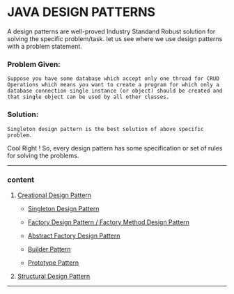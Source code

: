 # JAVA DESIGN PATTERNS

A design patterns are well-proved Industry Standand Robust solution for solving the specific problem/task. let us see where we use design patterns with a problem statement. 

### Problem Given:

```Suppose you have some database which accept only one thread for CRUD Operations which means you want to create a program for which only a database connection single instance (or object) should be created and that single object can be used by all other classes.```

### Solution:

```Singleton design pattern is the best solution of above specific problem.```

 Cool Right ! So, every design pattern has some specification or set of rules for solving the problems.

----
### content 


1. [Creational Design Pattern ](/Java-Design-Patterns/01-Creational-Design-Patterns/)

    * [Singleton Design Pattern ](/Java-Design-Patterns/01-Creational-Design-Patterns/01-Singleton-Pattern/)

    * [Factory Design Pattern / Factory Method Design Pattern ](/Java-Design-Patterns/01-Creational-Design-Patterns/02-Factory-Pattern/)

    * [Abstract Factory Design Pattern](/Java-Design-Patterns/01-Creational-Design-Patterns/03-Abstract-Factory-Pattern/)

    * [Builder Pattern](/Java-Design-Patterns/01-Creational-Design-Patterns/04-Builder-Pattern/)

    * [Prototype Pattern](/Java-Design-Patterns/01-Creational-Design-Patterns/05-Prototype-Pattern/)

2. [Structural Design Pattern](/Java-Design-Patterns/02-Structural-Design-Patterns/)

----

